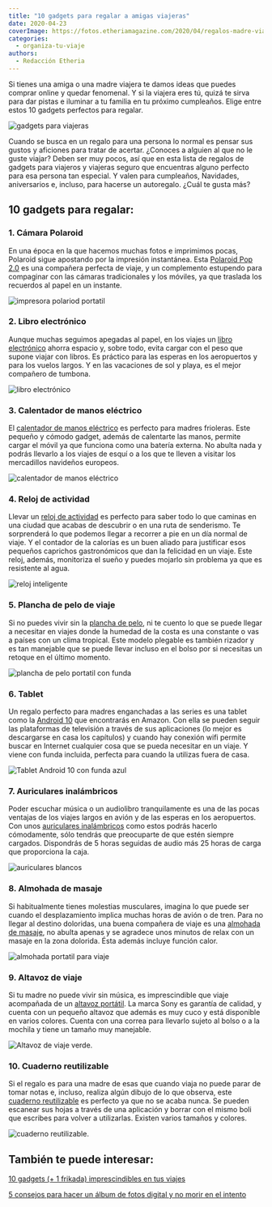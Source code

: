 ```yaml
---
title: "10 gadgets para regalar a amigas viajeras"
date: 2020-04-23
coverImage: https://fotos.etheriamagazine.com/2020/04/regalos-madre-viajera.jpg
categories: 
  - organiza-tu-viaje
authors: 
  - Redacción Etheria
---
```


Si tienes una amiga o una madre viajera te damos ideas que puedes comprar online y 
quedar fenomenal. Y si la viajera eres tú, quizá te sirva para dar pistas e iluminar a 
tu familia en tu próximo cumpleaños. Elige entre estos 10 gadgets perfectos para 
regalar. 

![gadgets para viajeras](https://fotos.etheriamagazine.com/2020/04/regalos-madre-viajera.jpg "Regalos para viajeras.")

Cuando se busca en un regalo para una persona lo normal es pensar sus gustos y aficiones 
para tratar de acertar. ¿Conoces a alguien al que no le guste viajar? Deben ser muy 
pocos, así que en esta lista de regalos de gadgets para viajeros y viajeras seguro que 
encuentras alguno perfecto para esa persona tan especial. Y valen para cumpleaños, 
Navidades, aniversarios e, incluso, para hacerse un autoregalo. ¿Cuál te gusta más? 

## 10 gadgets para regalar:

### 1\. Cámara Polaroid

En una época en la que hacemos muchas fotos e imprimimos pocas, Polaroid sigue apostando 
por la impresión instantánea. Esta [Polaroid Pop 2.0](https://amzn.to/3P22eNv) es una 
compañera perfecta de viaje, y un complemento estupendo para compaginar con las cámaras 
tradicionales y los móviles, ya que traslada los recuerdos al papel en un instante. 

![impresora polariod portatil](https://fotos.etheriamagazine.com/2020/04/regalos-madre-polaroid-900x904.jpg "Polaroid Pop 2.0.")

### 2\. Libro electrónico

Aunque muchas seguimos apegadas al papel, en los viajes un [libro 
electrónico](https://amzn.to/2wVpkBI) ahorra espacio y, sobre todo, evita cargar con el 
peso que supone viajar con libros. Es práctico para las esperas en los aeropuertos y 
para los vuelos largos. Y en las vacaciones de sol y playa, es el mejor compañero de 
tumbona. 

![libro electrónico](https://fotos.etheriamagazine.com/2020/04/libro-electronico.jpg "Libro electrónico Woxter.")

### 3\. Calentador de manos eléctrico

El [calentador de manos eléctrico](https://amzn.to/3cJBZXX) es perfecto para madres 
frioleras. Este pequeño y cómodo gadget, además de calentarte las manos, permite cargar 
el móvil ya que funciona como una batería externa. No abulta nada y podrás llevarlo a 
los viajes de esquí o a los que te lleven a visitar los mercadillos navideños europeos. 

![calentador de manos eléctrico](https://fotos.etheriamagazine.com/2020/04/regalos-madre-calentador-manos-848x1024.jpg "Calentador de manos Awroutdoor.")

### 4\. Reloj de actividad

Llevar un [reloj de actividad](https://amzn.to/3eF6Fv3) es perfecto para saber todo lo 
que caminas en una ciudad que acabas de descubrir o en una ruta de senderismo. Te 
sorprenderá lo que podemos llegar a recorrer a pie en un día normal de viaje. Y el 
contador de la calorías es un buen aliado para justificar esos pequeños caprichos 
gastronómicos que dan la felicidad en un viaje. Este reloj, además, monitoriza el sueño 
y puedes mojarlo sin problema ya que es resistente al agua. 

![reloj inteligente](https://fotos.etheriamagazine.com/2020/04/regalos-madre-reloj-actividad-893x1024.jpg "Reloj actividad Yonmig.")

### 5\. Plancha de pelo de viaje

Si no puedes vivir sin la [plancha de pelo](https://amzn.to/3BUfhdE), ni te cuento lo 
que se puede llegar a necesitar en viajes donde la humedad de la costa es una constante 
o vas a países con un clima tropical. Este modelo plegable es también rizador y es tan 
manejable que se puede llevar incluso en el bolso por si necesitas un retoque en el 
último momento. 

![plancha de pelo portatil con funda](https://fotos.etheriamagazine.com/2020/04/plancha-pelo-viaje.jpg "Plancha de pelo de viaje disponible en Amazon.")

### 6\. Tablet

Un regalo perfecto para madres enganchadas a las series es una tablet como la [Android 
10](https://amzn.to/3LMLlou) que encontrarás en Amazon. Con ella se pueden seguir las 
plataformas de televisión a través de sus aplicaciones (lo mejor es descargarse en casa 
los capítulos) y cuando hay conexión wifi permite buscar en Internet cualquier cosa que 
se pueda necesitar en un viaje. Y viene con funda incluida, perfecta para cuando la 
utilizas fuera de casa. 

![Tablet Android 10 con funda azul](https://fotos.etheriamagazine.com/2020/04/tablet-android.jpg "Tablet Android 10 con funda")

### 7\. Auriculares inalámbricos

Poder escuchar música o un audiolibro tranquilamente es una de las pocas ventajas de los 
viajes largos en avión y de las esperas en los aeropuertos. Con unos [auriculares 
inalámbricos](https://amzn.to/3Sl5gxc) como estos podrás hacerlo cómodamente, sólo 
tendrás que preocuparte de que estén siempre cargados. Dispondrás de 5 horas seguidas de 
audio más 25 horas de carga que proporciona la caja. 

![auriculares blancos](https://fotos.etheriamagazine.com/2020/04/auriculares-inalambricos-633x1024.jpg "Auriculares inalámbricos disponibles en Amazon.")

### 8\. Almohada de masaje

Si habitualmente tienes molestias musculares, imagina lo que puede ser cuando el 
desplazamiento implica muchas horas de avión o de tren. Para no llegar al destino 
doloridas, una buena compañera de viaje es una [almohada de 
masaje](https://amzn.to/2Y2oazL), no abulta apenas y se agradece unos minutos de relax 
con un masaje en la zona dolorida. Ésta además incluye función calor. 

![almohada portatil para viaje](https://fotos.etheriamagazine.com/2020/04/regalos-madre-almohada-masaje-900x650.jpg "Almohada de masaje.")

### 9\. Altavoz de viaje

Si tu madre no puede vivir sin música, es imprescindible que viaje acompañada de un [altavoz 
portátil](https://amzn.to/3UW5yMO). La marca Sony es garantía de calidad, y cuenta con 
un pequeño altavoz que además es muy cuco y está disponible en varios colores. Cuenta 
con una correa para llevarlo sujeto al bolso o a la mochila y tiene un tamaño muy 
manejable. 

![Altavoz de viaje verde.](https://fotos.etheriamagazine.com/2020/04/altavoz-portatil.jpg "Altavoz de viaje de Sony.")

### 10\. Cuaderno reutilizable

Si el regalo es para una madre de esas que cuando viaja no puede parar de tomar notas e, 
incluso, realiza algún dibujo de lo que observa, este [cuaderno 
reutilizable](https://amzn.to/3dW0ZkG) es perfecto ya que no se acaba nunca. Se pueden 
escanear sus hojas a través de una aplicación y borrar con el mismo boli que escribes 
para volver a utilizarlas. Existen varios tamaños y colores. 

![cuaderno reutilizable.](https://fotos.etheriamagazine.com/2020/04/bloc-notas-digital.jpg "Bloc de notas digital.")

## También te puede interesar:

[10 gadgets (+ 1 frikada) imprescindibles en tus 
viajes](https://etheriamagazine.com/2019/10/26/10-gadgets-frikis-imprescindibles-en-tus-viajes/) 

[5 consejos para hacer un álbum de fotos digital y no morir en el 
intento](https://etheriamagazine.com/2020/04/02/5-consejos-para-hacer-un-album-de-fotos-digital-fotografia-de-viajes/)
